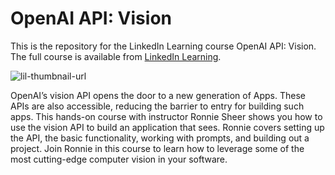 # OpenAI API: Vision
This is the repository for the LinkedIn Learning course OpenAI API: Vision. The full course is available from [LinkedIn Learning][lil-course-url].

![lil-thumbnail-url]

OpenAI’s vision API opens the door to a new generation of Apps. These APIs are also accessible, reducing the barrier to entry for building such apps. This hands-on course with instructor Ronnie Sheer shows you how to use the vision API to build an application that sees. Ronnie covers setting up the API, the basic functionality, working with prompts, and building out a project. Join Ronnie in this course to learn how to leverage some of the most cutting-edge computer vision in your software.


[0]: # (Replace these placeholder URLs with actual course URLs)

[lil-course-url]: https://www.linkedin.com/learning/openai-api-vision
[lil-thumbnail-url]: https://media.licdn.com/dms/image/D560DAQG0Mu6DAHu0uw/learning-public-crop_675_1200/0/1706311523814?e=2147483647&v=beta&t=hWeQB-7b89fbbJ0akwTwu3k6DavuE5PL3ujxlKOPfrY


